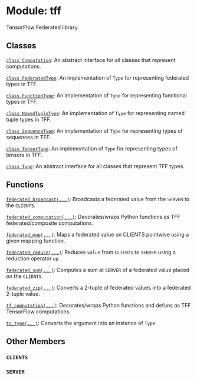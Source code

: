 <div itemscope itemtype="http://developers.google.com/ReferenceObject">
<meta itemprop="name" content="tff" />
<meta itemprop="path" content="Stable" />
<meta itemprop="property" content="CLIENTS"/>
<meta itemprop="property" content="SERVER"/>
</div>

# Module: tff

TensorFlow Federated library.

## Classes

[`class Computation`](./tff/Computation.md): An abstract interface for all classes that represent computations.

[`class FederatedType`](./tff/FederatedType.md): An implementation of `Type` for representing federated types in TFF.

[`class FunctionType`](./tff/FunctionType.md): An implementation of `Type` for representing functional types in TFF.

[`class NamedTupleType`](./tff/NamedTupleType.md): An implementation of `Type` for representing named tuple types in TFF.

[`class SequenceType`](./tff/SequenceType.md): An implementation of `Type` for representing types of sequences in TFF.

[`class TensorType`](./tff/TensorType.md): An implementation of `Type` for representing types of tensors in TFF.

[`class Type`](./tff/Type.md): An abstract interface for all classes that represent TFF types.

## Functions

[`federated_broadcast(...)`](./tff/federated_broadcast.md): Broadcasts a federated value from the `SERVER` to the `CLIENTS`.

[`federated_computation(...)`](./tff/federated_computation.md): Decorates/wraps Python functions as TFF federated/composite computations.

[`federated_map(...)`](./tff/federated_map.md): Maps a federated value on CLIENTS pointwise using a given mapping function.

[`federated_reduce(...)`](./tff/federated_reduce.md): Reduces `value` from `CLIENTS` to `SERVER` using a reduction operator `op`.

[`federated_sum(...)`](./tff/federated_sum.md): Computes a sum at `SERVER` of a federated value placed on the `CLIENTS`.

[`federated_zip(...)`](./tff/federated_zip.md): Converts a 2-tuple of federated values into a federated 2-tuple value.

[`tf_computation(...)`](./tff/tf_computation.md): Decorates/wraps Python functions and defuns as TFF TensorFlow computations.

[`to_type(...)`](./tff/to_type.md): Converts the argument into an instance of `Type`.

## Other Members

<h3 id="CLIENTS"><code>CLIENTS</code></h3>

<h3 id="SERVER"><code>SERVER</code></h3>

